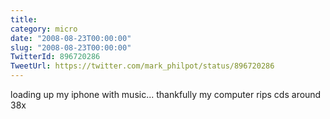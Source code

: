 ```yaml
---
title: 
category: micro
date: "2008-08-23T00:00:00"
slug: "2008-08-23T00:00:00"
TwitterId: 896720286
TweetUrl: https://twitter.com/mark_philpot/status/896720286
---
```


loading up my iphone with music... thankfully my computer rips cds around 38x
